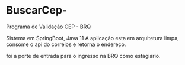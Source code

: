 # BuscarCep-
Programa de Validação CEP - BRQ 

Sistema em SpringBoot,  Java 11
A aplicação esta em arquitetura limpa, consome o api do correios e retorna o endereço.

foi a porte de entrada para o ingresso na BRQ como estagiario. 
